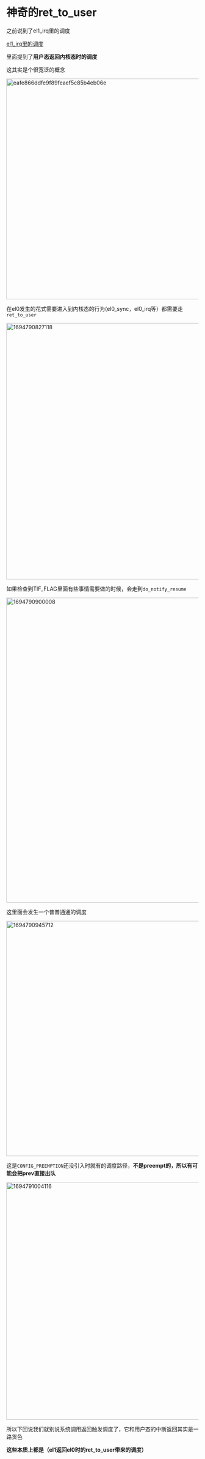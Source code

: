 # 神奇的ret_to_user

之前说到了el1_irq里的调度

[el1_irq里的调度](https://github.com/Rust401/OS-kernel-dev-config/blob/main/notes/schedule/el1_irq_schedule.md)

里面提到了**用户态返回内核态时的调度**

这其实是个很宽泛的概念

<img width="577" alt="eafe866ddfe9f89feaef5c85b4eb06e" src="https://github.com/Rust401/OS-kernel-dev-config/assets/31315527/2d312f9d-9524-44b0-bec5-906022782428">

在el0发生的花式需要进入到内核态的行为(el0_sync，el0_irq等）都需要走`ret_to_user`

<img width="670" alt="1694790827118" src="https://github.com/Rust401/OS-kernel-dev-config/assets/31315527/3a4f734c-ae6d-4956-8b56-48442d49c4a5">

如果检查到TIF_FLAG里面有些事情需要做的时候，会走到`do_notify_resume`

<img width="797" alt="1694790900008" src="https://github.com/Rust401/OS-kernel-dev-config/assets/31315527/68342fde-ee07-40ac-b292-cd3a235bd47d">

这里面会发生一个普普通通的调度

<img width="615" alt="1694790945712" src="https://github.com/Rust401/OS-kernel-dev-config/assets/31315527/9fcb1051-ab20-470a-9180-d3368386cdca">

这是`CONFIG_PREEMPTION`还没引入时就有的调度路径，**不是preempt的，所以有可能会把prev直接出队**

<img width="621" alt="1694791004116" src="https://github.com/Rust401/OS-kernel-dev-config/assets/31315527/3d720aae-77cc-4d91-b853-b5ede6f05b26">

所以下回说我们就别说系统调用返回触发调度了，它和用户态的中断返回其实是一路货色

**这些本质上都是（el1返回el0时的ret_to_user带来的调度）**












